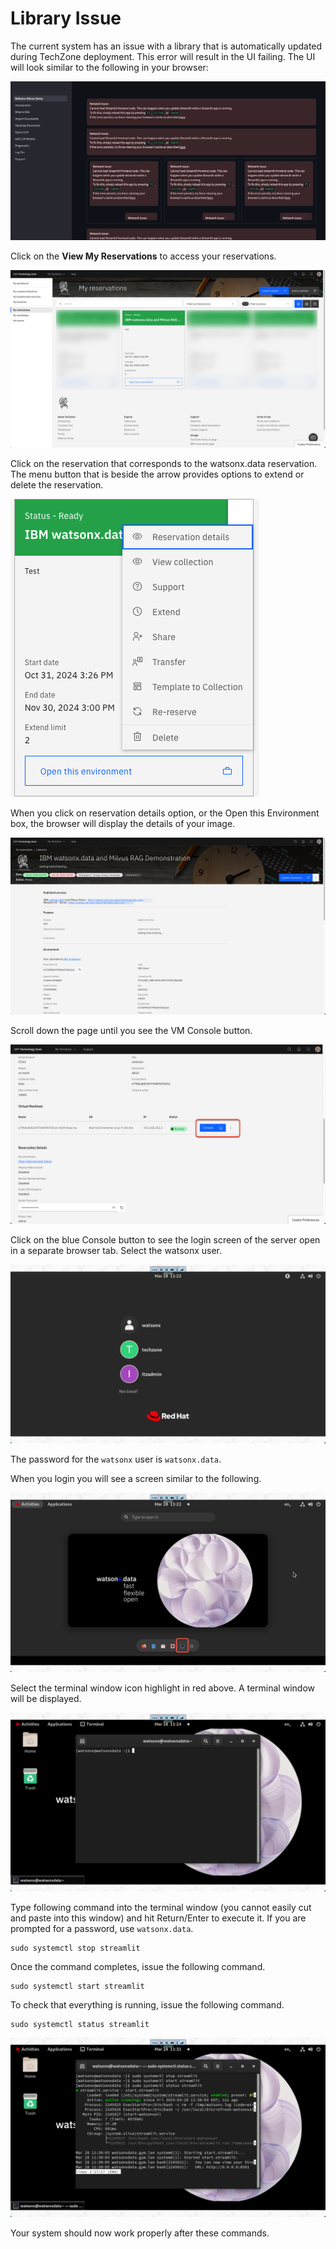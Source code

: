 # Library Issue

The current system has an issue with a library that is automatically updated during TechZone deployment. This error will result in the UI failing. The UI will look similar to the following in your browser:

![Browser](wxd-images/techzone-error.png)

Click on the **View My Reservations** to access your reservations.

![Browser](wxd-images/techzone-reservations.png)

Click on the reservation that corresponds to the watsonx.data reservation. The menu button that is beside the arrow provides options to extend or delete the reservation.

![Browser](wxd-images/techzone-extend.png)

When you click on reservation details option, or the Open this Environment box, the browser will display the details of your image.

![Browser](wxd-images/techzone-my-details.png)

Scroll down the page until you see the VM Console button.

![Browser](wxd-images/techzone-console-button.png)

Click on the blue Console button to see the login screen of the server open in a separate browser tab. Select the watsonx user.

![Browser](wxd-images/techzone-console-login.png)

The password for the `watsonx` user is `watsonx.data`.

When you login you will see a screen similar to the following.

![Browser](wxd-images/techzone-console-main.png)

Select the terminal window icon highlight in red above. A terminal window will be displayed.

![Browser](wxd-images/techzone-console-terminal.png)

Type following command into the terminal window (you cannot easily cut and paste into this window) and hit Return/Enter to execute it. If you are prompted for a password, use `watsonx.data`.

```
sudo systemctl stop streamlit
```

Once the command completes, issue the following command.

```
sudo systemctl start streamlit
```

To check that everything is running, issue the following command.

```
sudo systemctl status streamlit
```

![Browser](wxd-images/techzone-console-status.png)

Your system should now work properly after these commands. 



